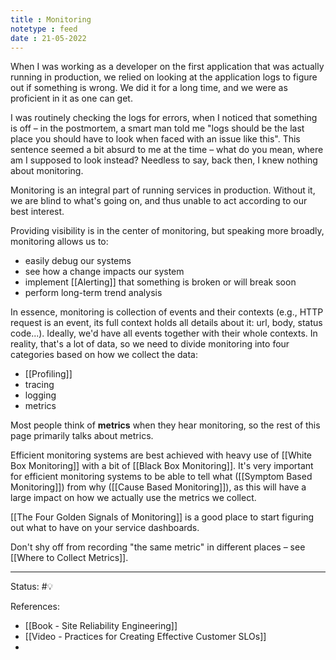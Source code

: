 ```yaml
---
title : Monitoring
notetype : feed
date : 21-05-2022
---
```


When I was working as a developer on the first application that was actually running in production, we relied on looking at the application logs to figure out if something is wrong. We did it for a long time, and we were as proficient in it as one can get. 

I was routinely checking the logs for errors, when I noticed that something is off – in the postmortem, a smart man told me "logs should be the last place you should have to look when faced with an issue like this". This sentence seemed a bit absurd to me at the time – what do you mean, where am I supposed to look instead? Needless to say, back then, I knew nothing about monitoring.

Monitoring is an integral part of running services in production. Without it, we are blind to what's going on, and thus unable to act according to our best interest.

Providing visibility is in the center of monitoring, but speaking more broadly, monitoring allows us to:
- easily debug our systems
- see how a change impacts our system
- implement [[Alerting]] that something is broken or will break soon
- perform long-term trend analysis


In essence, monitoring is collection of events and their contexts (e.g., HTTP request is an event, its full context holds all details about it: url, body, status code...). Ideally, we'd have all events together with their whole contexts. In reality, that's a lot of data, so we need to divide monitoring into four categories based on how we collect the data:
- [[Profiling]]
- tracing
- logging
- metrics

Most people think of **metrics** when they hear monitoring, so the rest of this page primarily talks about metrics.


Efficient monitoring systems are best achieved with heavy use of [[White Box Monitoring]] with a bit of [[Black Box Monitoring]].  It's very important for efficient monitoring systems to be able to tell what ([[Symptom Based Monitoring]]) from why ([[Cause Based Monitoring]]), as this will have a large impact on how we actually use the metrics we collect. 

[[The Four Golden Signals of Monitoring]] is a good place to start figuring out what to have on your service dashboards.

Don't shy off from recording "the same metric" in different places – see [[Where to Collect Metrics]].


-----

Status: #💡 

References:
- [[Book - Site Reliability Engineering]]
- [[Video - Practices for Creating Effective Customer SLOs]]
- 
